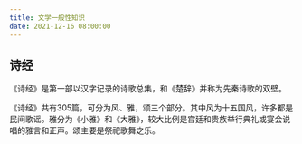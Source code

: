 ```yaml
---
title: 文学一般性知识
date: 2021-12-16 08:00:00
---
```



诗经
---------------

《诗经》是第一部以汉字记录的诗歌总集，和《楚辞》并称为先秦诗歌的双壁。

《诗经》共有305篇，可分为风、雅，颂三个部分。其中风为十五国风，许多都是民间歌谣。雅分为《小雅》和《大雅》，较大比例是宫廷和贵族举行典礼或宴会说唱的雅言和正声。颂主要是祭祀歌舞之乐。